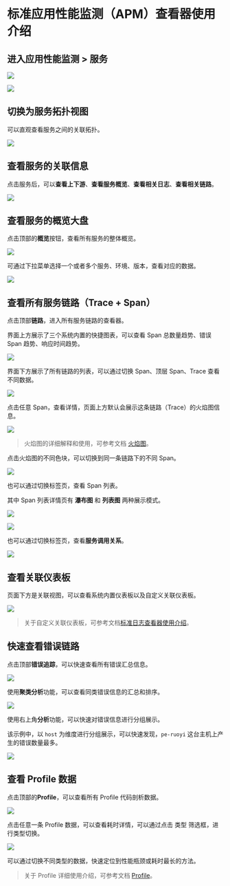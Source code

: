 # 标准应用性能监测（APM）查看器使用介绍

## 进入**应用性能监测 > 服务**

![](../img/apm-1.png)

![](../img/apm-2.png)

## 切换为**服务拓扑视图**

可以直观查看服务之间的关联拓扑。

![](../img/apm-3.png)

## 查看服务的关联信息

点击服务后，可以**查看上下游**、**查看服务概览**、**查看相关日志**、**查看相关链路**。

![](../img/apm-4.png)

## 查看服务的概览大盘

点击顶部的**概览**按钮，查看所有服务的整体概览。

![](../img/apm-5.png)

可通过下拉菜单选择一个或者多个服务、环境、版本，查看对应的数据。

![](../img/apm-6.png)

## 查看所有服务链路（Trace + Span）

点击顶部**链路**，进入所有服务链路的查看器。

界面上方展示了三个系统内置的快捷图表，可以查看 Span 总数量趋势、错误 Span 趋势、响应时间趋势。 

![](../img/apm-7.png)

界面下方展示了所有链路的列表，可以通过切换 Span、顶层 Span、Trace 查看不同数据。

![](../img/apm-8.png)

点击任意 Span，查看详情，页面上方默认会展示这条链路（Trace）的火焰图信息。

![](../img/apm-9.png)

> 火焰图的详细解释和使用，可参考文档 [火焰图](../../best-practices/monitoring/trace-glame-graph.md)。

点击火焰图的不同色块，可以切换到同一条链路下的不同 Span。

![](../img/apm-10.png)

也可以通过切换标签页，查看 Span 列表。

其中 Span 列表详情页有 **瀑布图** 和 **列表图** 两种展示模式。

![](../img/apm-11.png)

![](../img/apm-12.png)

也可以通过切换标签页，查看**服务调用关系**。

![](../img/apm-13.png)

## 查看关联仪表板

页面下方是关联视图，可以查看系统内置仪表板以及自定义关联仪表板。

![](../img/apm-14.png)

> 关于自定义关联仪表板，可参考文档[标准日志查看器使用介绍](./generate-explorer.md)。

## 快速查看错误链路

点击顶部**错误追踪**，可以快速查看所有错误汇总信息。

![](../img/apm-15.png)

使用**聚类分析**功能，可以查看同类错误信息的汇总和排序。

![](../img/apm-16.png)

使用右上角**分析**功能，可以快速对错误信息进行分组展示。

该示例中，以 `host` 为维度进行分组展示，可以快速发现，`pe-ruoyi` 这台主机上产生的错误数量最多。

![](../img/apm-17.png)

## 查看 Profile 数据

点击顶部的**Profile**，可以查看所有 Profile 代码剖析数据。

![](../img/apm-18.png)

点击任意一条 Profile 数据，可以查看耗时详情，可以通过点击 类型 筛选框，进行类型切换。

![](../img/apm-19.png)

可以通过切换不同类型的数据，快速定位到性能瓶颈或耗时最长的方法。

> 关于 Profile 详细使用介绍，可参考文档 [Profile](../../application-performance-monitoring/profile.md)。
